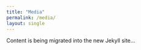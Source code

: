 ```yaml
---
title: "Media"
permalink: /media/
layout: single
---
```


Content is being migrated into the new Jekyll site...
